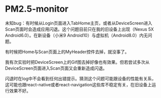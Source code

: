 # PM2.5-monitor

未知bug：有时候从Login页面进入TabHome主页，或者从DeviceScreen进入Scan页面时会造成应用闪退。这个问题目前只在我的旧设备上出现（Nexus 5X Android6.0）。在新设备（小米9 Android10）与虚拟机（Android8.0）内无问题。

有时候把Home与Scan页面上的MyHeader控件去掉，就没事了。

我有次实验时把DeviceScreen上的Gif图去掉好像也有效果。但若尝试多次从DeviceScreen页面进入Scan页面又会重新造成闪退。

闪退时在log中不会看到任何出错提示。猜测这个问题可能跟设备的性能有关系，这可能也跟react-native或者react-navigation这些库不稳定有关，在旧设备上运行效果不好。